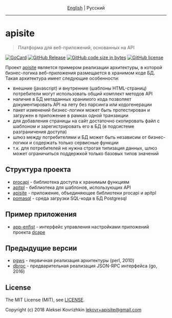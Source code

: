 <p align="center">
  <a href="README.md#apisite">English</a> |
  <span>Pусский</span>
</p>

---

# apisite
> Платформа для веб-приложений, основанных на API

[![GoCard][gc1]][gc2]
 [![GitHub Release][gr1]][gr2]
 [![GitHub code size in bytes][sz0]]()
 [![GitHub license][gl1]][gl2]

[gc1]: https://goreportcard.com/badge/apisite/apisite
[gc2]: https://goreportcard.com/report/github.com/apisite/apisite
[gr1]: https://img.shields.io/github/release/apisite/apisite.svg
[gr2]: https://github.com/apisite/apisite/releases
[sz0]: https://img.shields.io/github/languages/code-size/apisite/apisite.svg
[gl1]: https://img.shields.io/github/license/apisite/apisite.svg
[gl2]: LICENSE

Проект [apisite](https://github.com/apisite/apisite) является примером реализации архитектуры, в которой бизнес-логика веб-приложения размещается в хранимом коде БД. Такая архитектура имеет следующие особенности:

* внешние (javascript) и внутренние (шаблоны HTML-страниц) потребители могут использовать общий комплект методов API
* наличие в БД метаданных хранимого кода позволяет документировать API на лету без парсинга или кодогенерации
* пакет изменений бизнес-логики может быть протестирован и загружен в приложение в рамках одной транзакции
* для добавления страницы на сайт достаточно скопировать файл с шаблоном и зарегистрировать его в БД (в подсистеме разграничения доступа)
* шлюз между потребителями и БД может быть независим от бизнес-логики и содержать только сервисные функции
* т.к. для потребителей не нужна строгая типизация данных, шлюз может ограничиться поддержкой только базовых типов значений

## Структура проекта

* [procapi](https://github.com/apisite/procapi) - библиотека доступа к хранимым функциям
* [apitpl](https://github.com/apisite/apitpl) - библиотека для шаблонов, использующих API
* [apisite](https://github.com/apisite/apisite) - приложение, объединяющее библиотеки procapi и apitpl
* [pomasql](https://github.com/pomasql/poma) - среда загрузки SQL-кода в БД Postgresql

## Пример приложения

* [app-enfist](https://github.com/apisite/app-enfist) - интерфейс управления настройками приложений проекта [dcape](https://github.com/dopos/dcape)

## Предыдущие версии

* [pgws](https://github.com/LeKovr/pgws) - первичная реализация архитектуры (perl, 2010)
* [dbrpc](https://github.com/LeKovr/dbrpc) - предварительная реализация JSON-RPC интерфейса (go, 2016) 

## License

The MIT License (MIT), see [LICENSE](LICENSE).

Copyright (c) 2018 Aleksei Kovrizhkin <lekovr+apisite@gmail.com>

